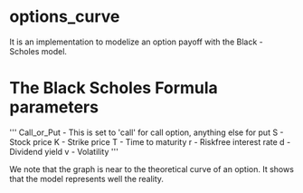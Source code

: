 # options_curve

It is an implementation to modelize an option payoff with the Black - Scholes model.

# The Black Scholes Formula parameters
'''
  Call_or_Put - This is set to 'call' for call option, anything else for put
  S - Stock price
  K - Strike price
  T - Time to maturity
  r - Riskfree interest rate
  d - Dividend yield
  v - Volatility
'''

We note that the graph is near to the theoretical curve of an option. It shows that the model represents well the reality.
